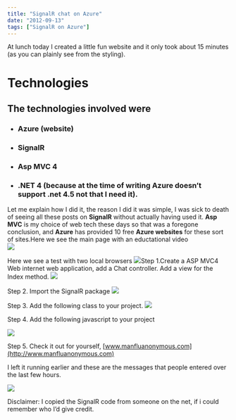```yaml
---
title: "SignalR chat on Azure"
date: "2012-09-13"
tags: ["SignalR on Azure"]
---
```


At lunch today I created a little fun website and it only took about 15 minutes (as you can plainly see from the styling).

# Technologies

## The technologies involved were

- ### Azure (website)

- ### SignalR

- ### Asp MVC 4

- ### .NET 4 (because at the time of writing Azure doesn’t support .net 4.5 not that I need it).

Let me explain how I did it, the reason I did it was simple, I was sick to death of seeing all these posts on **SignalR** without actually having used it. **Asp MVC** is my choice of web tech these days so that was a foregone conclusion, and **Azure** has provided 10 free **Azure websites** for these sort of sites.Here we see the main page with an eductational video  
![](/images/./image.axd?picture=image_thumb_219.png)

Here we see a test with two local browsers
![](/images/./image.axd?picture=image_thumb_220.png)Step 1.Create a ASP MVC4 Web internet web application, add a Chat controller. Add a view for the Index method.
![](/images/./image.axd?picture=image_thumb_221.png)

Step 2. Import the SignalR package
![](/images/./image.axd?picture=image_thumb_222.png)

Step 3. Add the following class to your project.
![](/images/./image.axd?picture=image_thumb_223.png)

Step 4. Add the following javascript to your project

![](/images/./image.axd?picture=image_thumb_224.png)

Step 5. Check it out for yourself, [www.manfluanonymous.com](http://www.manfluanonymous.com)

I left it running earlier and these are the messages that people entered over the last few hours.

![](/images/./image.axd?picture=image_thumb_225.png)

Disclaimer: I copied the SignalR code from someone on the net, if i could remember who I’d give credit.
